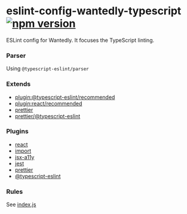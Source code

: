 # eslint-config-wantedly-typescript [![npm version](https://badge.fury.io/js/eslint-config-wantedly-typescript.svg)](https://badge.fury.io/js/eslint-config-wantedly-typescript)

ESLint config for Wantedly. It focuses the TypeScript linting.

### Parser

Using `@typescript-eslint/parser`

### Extends

- [plugin:@typescript-eslint/recommended](https://github.com/typescript-eslint/typescript-eslint/tree/master/packages/eslint-plugin)
- [plugin:react/recommended](https://github.com/yannickcr/eslint-plugin-react#recommended)
- [prettier](https://github.com/prettier/eslint-plugin-prettier#recommended-configuration)
- [prettier/@typescript-eslint](https://github.com/prettier/eslint-config-prettier/blob/master/%40typescript-eslint.js)

### Plugins

- [react](https://github.com/yannickcr/eslint-plugin-react)
- [import](https://github.com/benmosher/eslint-plugin-import)
- [jsx-a11y](https://github.com/evcohen/eslint-plugin-jsx-a11y)
- [jest](https://github.com/jest-community/eslint-plugin-jest)
- [prettier](https://github.com/prettier/eslint-plugin-prettier)
- [@typescript-eslint](https://github.com/typescript-eslint/typescript-eslint/tree/master/packages/eslint-plugin)

### Rules

See [index.js](https://github.com/wantedly/frolint/blob/master/packages/eslint-config-wantedly-typescript/index.js#L26-L162)
 
